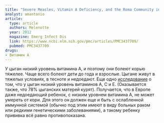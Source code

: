 ```yaml
---
title: "Severe Measles, Vitamin A Deficiency, and the Roma Community in Europe"
analyst: amantonio
article:
  type: article
  authors: Melenotte
  year: 2012
  magazine: Emerg Infect Dis
  link: https://www.ncbi.nlm.nih.gov/pmc/articles/PMC3437709/
  pubmed: PMC3437709
drugs:
- Витамин A
---
```


У цыган низкий уровень витамина А, и поэтому они болеют корью тяжелее. Чаще всего болеют дети до года и взрослые. Цыгане живут в тяжелых условиях, в тесноте и недоедают.
Еще одно [исследованиe](https://www.ncbi.nlm.nih.gov/pubmed/12098887) о том, что у цыган низкий уровень витаминов А, С и Е. (Оказывается также, что 78% цыганских матерей курят).
Получается, что в Европе даже недоедающий ребенок, с низким уровнем витамина А, не может умереть от кори. Для этого он должен еще и быть с ослабленной иммунной системой (обычно под этим имеют в виду больных раком или редкими генетическими заболеваниями), а такому ребенку прививка всё равно противопоказана.
